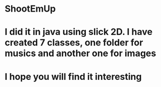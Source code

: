# ShootEmUp

# I did it in java using slick 2D. I have created 7 classes, one folder for musics and another one for images
# I hope you will find it interesting 
